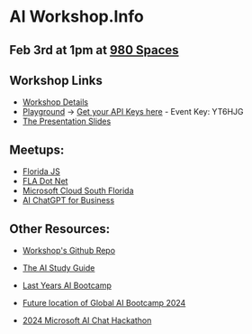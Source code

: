 <link rel='stylesheet' href='https://cdn.jsdelivr.net/gh/kognise/water.css@latest/dist/dark.min.css'>

# AI Workshop.Info 
## Feb 3rd at 1pm at [980 Spaces](https://maps.app.goo.gl/oF877cyzqfM1YZeG7)

## Workshop Links
- [Workshop Details](https://workshop.globalai.community/)
- [Playground](https://playground.globalai.community/) -> [Get your API Keys here](https://workshop-key.globalai.community/) - Event Key: YT6HJG 
- [The Presentation Slides](https://docs.google.com/presentation/d/12PlwRj_HyTucpfRUwe6mEf7pN6nXSe8NvZoKBNNDEEo/edit?usp=sharing)




## Meetups:
- [Florida JS](https://meetup.com/floridajs)
- [FLA Dot Net](https://meetup.com/fladotnet)
- [Microsoft Cloud South Florida](https://meetup.com/mcsfug)
- [AI ChatGPT for Business](https://meetup.com/boca-area-ai-chatgpt-for-business/)


## Other Resources:
- [Workshop's Github Repo](https://github.com/GlobalAICommunity/AzureOpenAIService-Workshop?tab=readme-ov-file)

- [The AI Study Guide](https://techcommunity.microsoft.com/t5/ai-azure-ai-services-blog/the-ai-study-guide-azure-s-top-free-resources-for-learning/ba-p/4036890)
- [Last Years AI Bootcamp](https://aiworkshop.moo.com/aibootcamp/)
- [Future location of Global AI Bootcamp 2024](https://github.com/GlobalAICommunity/global-ai-bootcamp-2024)
- [2024 Microsoft AI Chat Hackathon](https://github.com/microsoft/AI-Chat-App-Hack#hack-together-the-ai-chat-app-hack)
